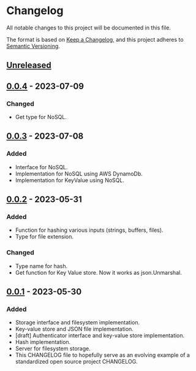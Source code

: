 # Changelog

All notable changes to this project will be documented in this file.

The format is based on [Keep a Changelog](https://keepachangelog.com/en/1.0.0/),
and this project adheres to [Semantic Versioning](https://semver.org/spec/v2.0.0.html).

## [Unreleased]

## [0.0.4] - 2023-07-09
### Changed
- Get type for NoSQL.

## [0.0.3] - 2023-07-08
### Added
- Interface for NoSQL.
- Implementation for NoSQL using AWS DynamoDb.
- Implementation for KeyValue using NoSQL.

## [0.0.2] - 2023-05-31
### Added
- Function for hashing various inputs (strings, buffers, files).
- Type for file extension.

### Changed
- Type name for hash.
- Get function for Key Value store. Now it works as json.Unmarshal.

## [0.0.1] - 2023-05-30

### Added
- Storage interface and filesystem implementation.
- Key-value store and JSON file implementation.
- [draft] Authenticator interface and key-value store implementation.
- Hash implementation.
- Server for filesystem storage.
- This CHANGELOG file to hopefully serve as an evolving example of a
  standardized open source project CHANGELOG.

[unreleased]: https://github.com/maciejgaleja/gosimple/compare/v0.0.4...HEAD
[0.0.4]: https://github.com/maciejgaleja/gosimple/compare/v0.0.4...v0.0.4
[0.0.3]: https://github.com/maciejgaleja/gosimple/compare/v0.0.2...v0.0.3
[0.0.2]: https://github.com/maciejgaleja/gosimple/compare/v0.0.1...v0.0.2
[0.0.1]: https://github.com/maciejgaleja/gosimple/releases/tag/v0.0.1